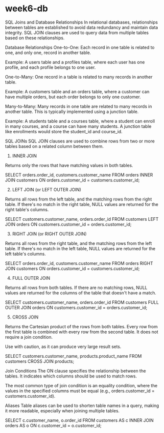 # week6-db

SQL Joins and Database Relationships
In relational databases, relationships between tables are established to avoid data redundancy and maintain data integrity.  SQL JOIN clauses are used to query data from multiple tables based on these relationships.

Database Relationships
One-to-One: Each record in one table is related to one, and only one, record in another table.

Example: A users table and a profiles table, where each user has one profile, and each profile belongs to one user.

One-to-Many: One record in a table is related to many records in another table.

Example: A customers table and an orders table, where a customer can have multiple orders, but each order belongs to only one customer.

Many-to-Many: Many records in one table are related to many records in another table.  This is typically implemented using a junction table.

Example: A students table and a courses table, where a student can enroll in many courses, and a course can have many students.  A junction table like enrollments would store the student_id and course_id.

SQL JOINs
SQL JOIN clauses are used to combine rows from two or more tables based on a related column between them.

1.  INNER JOIN

Returns only the rows that have matching values in both tables.

SELECT orders.order_id, customers.customer_name
FROM orders
INNER JOIN customers ON orders.customer_id = customers.customer_id;

2.  LEFT JOIN (or LEFT OUTER JOIN)

Returns all rows from the left table, and the matching rows from the right table.  If there's no match in the right table, NULL values are returned for the right table's columns.

SELECT customers.customer_name, orders.order_id
FROM customers
LEFT JOIN orders ON customers.customer_id = orders.customer_id;

3.  RIGHT JOIN (or RIGHT OUTER JOIN)

Returns all rows from the right table, and the matching rows from the left table.  If there's no match in the left table, NULL values are returned for the left table's columns.

SELECT orders.order_id, customers.customer_name
FROM orders
RIGHT JOIN customers ON orders.customer_id = customers.customer_id;

4.  FULL OUTER JOIN

Returns all rows from both tables.  If there are no matching rows, NULL values are returned for the columns of the table that doesn't have a match.

SELECT customers.customer_name, orders.order_id
FROM customers
FULL OUTER JOIN orders ON customers.customer_id = orders.customer_id;

5.  CROSS JOIN

Returns the Cartesian product of the rows from both tables.  Every row from the first table is combined with every row from the second table.  It does not require a join condition.

Use with caution, as it can produce very large result sets.

SELECT customers.customer_name, products.product_name
FROM customers
CROSS JOIN products;

Join Conditions
The ON clause specifies the relationship between the tables.  It indicates which columns should be used to match rows.

The most common type of join condition is an equality condition, where the values in the specified columns must be equal (e.g., orders.customer_id = customers.customer_id).

Aliases
Table aliases can be used to shorten table names in a query, making it more readable, especially when joining multiple tables.

SELECT c.customer_name, o.order_id
FROM customers AS c
INNER JOIN orders AS o ON c.customer_id = o.customer_id;
